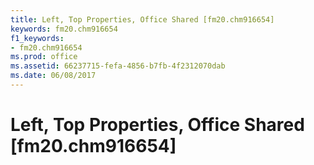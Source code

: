 ```yaml
---
title: Left, Top Properties, Office Shared [fm20.chm916654]
keywords: fm20.chm916654
f1_keywords:
- fm20.chm916654
ms.prod: office
ms.assetid: 66237715-fefa-4856-b7fb-4f2312070dab
ms.date: 06/08/2017
---
```



# Left, Top Properties, Office Shared [fm20.chm916654]

